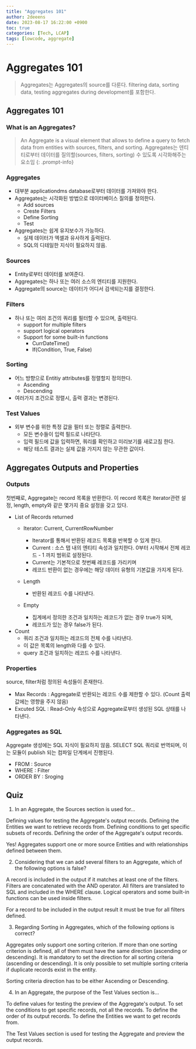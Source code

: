 ```yaml
---
title: "Aggregates 101"
author: 2deeens
date: 2023-08-17 16:22:00 +0900
toc: true
categories: [Tech, LCAP]
tags: [lowcode, aggregate]
---
```


# Aggregates 101
> Aggregates는 Aggregates의 source를 다룬다.
> filtering data, sorting data, testing aggregates during development를 포함한다.

## Aggregates 101

### What is an Aggregates?
> An Aggregate is a visual element that allows to define a query to fetch data from entities with sources, filters, and sorting.
> Aggregates는 덴티티로부터 데이터를 질의할(sources, filters, sorting) 수 있도록 시각화해주는 요소임
{: .prompt-info}

### Aggregates
- 대부분 applicationdms database로부터 데이터를 가져와야 한다.
- Aggregates는 시각화된 방법으로 데이터베이스 질의를 정의한다.
  * Add sources
  * Creste Filters
  * Define Sorting
  * Test
- Aggregates는 쉽게 유지보수가 가능하다.
  * 실제 데이터가 엑셀과 유사하게 출력된다.
  * SQL의 디테일한 지식이 필요하지 않음.

### Sources
- Entity로부터 데이터를 보여준다.
- Aggregates는 하나 또는 여러 소스의 엔티티를 지원한다.
- Aggregate의 source는 데이터가 어디서 검색되는지를 결정한다.

### Filters
- 하나 또는 여러 조건의 쿼리를 필터할 수 있으며, 출력된다.
  * support for multiple filters
  * support logical operators
  * Support for some built-in functions
    + CurrDateTime()
    + If(Condition, True, False)

### Sorting
- 어느 방향으로 Entitiy attributes를 정렬할지 정의한다.
  * Ascending
  * Descending
- 여러가지 조건으로 정렬시, 출력 결과는 변경된다.

### Test Values
- 외부 변수를 위한 특정 값을 필터 또는 정렬로 출력한다.
  * 모든 변수들이 입력 필드로 나타단다.
  * 입력 필드에 값을 입력하면, 쿼리를 확인하고 미리보기를 새로고침 한다.
  * 해당 테스트 결과는 실제 값을 가지지 않는 무관한 값이다.

## Aggregates Outputs and Properties

### Outputs
첫번째로, Aggregate는 record 목록을 반환한다.
이 record 목록은 Iterator관련 설정, length, empty와 같은 몇가지 중요 설정을 갖고 있다.

- List of Records returned
  * Iterator: Current, CurrentRowNumber
    + Iterator를 통해서 반환된 레코드 목록을 반복할 수 있게 한다.
    + Current : 소스 탭 내의 엔티티 속성과 일치한다. 0부터 시작해서 전체 레코드 - 1 까지 범위로 설정된다.
    + Current는 기본적으로 첫번째 레코드를 가리키며
    + 레코드 반환이 없는 경우에는 해당 데이터 유형의 기본값을 가지게 된다.

  * Length
    + 반환된 레코드 수를 나타낸다.
  * Empty
    + 집계에서 정의한 조건과 일치하는 레코드가 없는 경우 true가 되며,
    + 레코드가 있는 경우 false가 된다.
- Count
  * 쿼리 조건과 일치하는 레코드의 전체 수를 나타낸다.
  * 이 값은 목록의 length와 다를 수 있다.
  * query 조건과 일치하는 레코드 수를 나타낸다.


### Properties
source, filter처럼 정의된 속성들이 존재한다.
- Max Records : Aggregate로 반환되는 레코드 수를 제한할 수 있다. (Count 출력 값에는 영향을 주지 않음)
- Excuted SQL : Read-Only 속성으로 Aggregate로부터 생성된 SQL 상태를 나타낸다.

### Aggregates as SQL
Aggregate 생성에는 SQL 지식이 필요하지 않음.
SELECT SQL 쿼리로 번역되며, 이는 모듈이 publish 되는 컴파일 단계에서 진행된다.
* FROM : Source
* WHERE : Filter
* ORDER BY : Sroging

## Quiz
1. In an Aggregate, the Sources section is used for...

Defining values for testing the Aggregate's output records.
Defining the Entities we want to retrieve records from.
Defining conditions to get specific subsets of records.
Defining the order of the Aggregate's output records.

Yes! Aggregates support one or more source Entities and with relationships defined between them.

2. Considering that we can add several filters to an Aggregate, which of the following options is false?

A record is included in the output if it matches at least one of the filters.
Filters are concatenated with the AND operator.
All filters are translated to SQL and included in the WHERE clause.
Logical operators and some built-in functions can be used inside filters.

For a record to be included in the output result it must be true for all filters defined.

3. Regarding Sorting in Aggregates, which of the following options is correct?

Aggregates only support one sorting criterion.
If more than one sorting criterion is defined, all of them must have the same direction (ascending or descending).
It is mandatory to set the direction for all sorting criteria (ascending or descending).
It is only possible to set multiple sorting criteria if duplicate records exist in the entity.

Sorting criteria direction has to be either Ascending or Descending.

4. In an Aggregate, the purpose of the Test Values section is…

To define values for testing the preview of the Aggregate's output.
To set the conditions to get specific records, not all the records.
To define the order of its output records.
To define the Entities we want to get records from.

The Test Values section is used for testing the Aggregate and preview the output records.